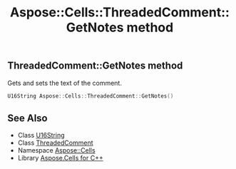 ﻿---
title: Aspose::Cells::ThreadedComment::GetNotes method
linktitle: GetNotes
second_title: Aspose.Cells for C++ API Reference
description: 'Aspose::Cells::ThreadedComment::GetNotes method. Gets and sets the text of the comment in C++.'
type: docs
weight: 800
url: /cpp/aspose.cells/threadedcomment/getnotes/
---
## ThreadedComment::GetNotes method


Gets and sets the text of the comment.

```cpp
U16String Aspose::Cells::ThreadedComment::GetNotes()
```

## See Also

* Class [U16String](../../u16string/)
* Class [ThreadedComment](../)
* Namespace [Aspose::Cells](../../)
* Library [Aspose.Cells for C++](../../../)
